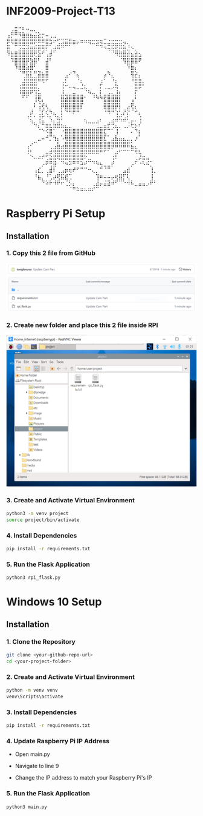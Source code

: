 # INF2009-Project-T13

⠀⢀⣒⠒⠆⠤⣀⡀⠀⠀⠀⠀⠀⠀⠀⠀⠀⠀⠀⠀⠀⠀⠀⠀⠀⠀⠀⠀⠀⠀⠀⠀⠀⠀⠀⠀⠀⠀⠀
⢠⡛⠛⠻⣷⣶⣦⣬⣕⡒⠤⢀⣀⠀⠀⠀⠀⠀⠀⠀⠀⠀⠀⠀⠀⠀⠀⠀⠀⠀⠀⠀⠀⠀⠀⠀⠀⠀⠀
⡿⢿⣿⣿⣿⣿⣿⡿⠿⠿⣿⣳⠖⢋⣩⣭⣿⣶⡤⠶⠶⢶⣒⣲⢶⣉⣐⣒⣒⣒⢤⡀⠀⠀⠀⠀⠀⠀⠀
⣿⠀⠉⣩⣭⣽⣶⣾⣿⢿⡏⢁⣴⠿⠛⠉⠁⠀⠀⠀⠀⠀⠀⠉⠙⠲⢭⣯⣟⡿⣷⣘⠢⡀⠀⠀⠀⠀⠀
⠹⣷⣿⣿⣿⣿⣿⢟⣵⠋⢠⡾⠁⠀⠀⠀⠀⠀⠀⠀⠀⠀⠀⠀⠀⠀⠀⠈⠻⣿⣿⣾⣦⣾⣢⠀⠀⠀⠀
⠀⠹⣿⣿⣿⡿⣳⣿⠃⠀⣼⠃⠀⠀⠀⠀⠀⠀⠀⠀⠀⠀⠀⠀⠀⠀⠀⠀⠀⠈⢻⣿⣿⣿⠟⠀⠀⠀⠀
⠀⠀⠹⣿⣿⣵⣿⠃⠀⠀⣿⠀⠀⠀⠀⠀⠀⠀⠀⠀⠀⠀⠀⠀⠀⠀⠀⠀⠀⠀⠀⠹⣷⡄⠀⠀⠀⠀⠀
⠀⠀⠀⠈⠛⣯⡇⠛⣽⣦⣿⠀⠀⠀⠀⢀⠔⠙⣄⠀⠀⠀⠀⠀⠀⣠⠳⡀⠀⠀⠀⠀⢿⡵⡀⠀⠀⠀⠀
⠀⠀⠀⠀⣸⣿⣿⣿⠿⢿⠟⠀⠀⠀⢀⡏⠀⠀⠘⡄⠀⠀⠀⠀⢠⠃⠀⠹⡄⠀⠀⠀⠸⣿⣷⡀⠀⠀⠀
⠀⠀⠀⢰⣿⣿⣿⣿⡀⠀⠀⠀⠀⠀⢸⠒⠤⢤⣀⣘⣆⠀⠀⠀⡏⢀⣀⡠⢷⠀⠀⠀⠀⣿⡿⠃⠀⠀⠀
⠀⠀⠀⠸⣿⣿⠟⢹⣥⠀⠀⠀⠀⠀⣸⣀⣀⣤⣀⣀⠈⠳⢤⡀⡇⣀⣠⣄⣸⡆⠀⠀⠀⡏⠀⠀⠀⠀⠀
⠀⠀⠀⠀⠁⠁⠀⢸⢟⡄⠀⠀⠀⠀⣿⣾⣿⣿⣿⣿⠁⠀⠈⠙⠙⣯⣿⣿⣿⡇⠀⠀⢠⠃⠀⠀⠀⠀⠀
⠀⠀⠀⠀⠀⠀⠀⠇⢨⢞⢆⠀⠀⠀⡿⣿⣿⣿⣿⡏⠀⠀⠀⠀⠀⣿⣿⣿⡿⡇⠀⣠⢟⡄⠀⠀⠀⠀⠀
⠀⠀⠀⠀⠀⠀⡼⠀⢈⡏⢎⠳⣄⠀⡇⠙⠛⠟⠛⠀⠀⠀⠀⠀⠀⠘⠻⠛⢱⢃⡜⡝⠈⠚⡄⠀⠀⠀⠀
⠀⠀⠀⠀⠀⠘⣅⠁⢸⣋⠈⢣⡈⢷⠇⠀⠀⠀⠀⠀⣄⠀⠀⢀⡄⠀⠀⣠⣼⢯⣴⠇⣀⡀⢸⠀⠀⠀⠀
⠀⠀⠀⠀⠀⠀⠈⠳⡌⠛⣶⣆⣷⣿⣦⣄⣀⠀⠀⠀⠈⠉⠉⢉⣀⣤⡞⢛⣄⡀⢀⡨⢗⡦⠎⠀⠀⠀⠀
⠀⠀⠀⠀⠀⠀⠀⠀⠈⠑⠪⣿⠁⠀⠐⣿⣿⣿⣿⣿⣿⣿⣿⣿⣿⣏⠉⠁⢸⠀⠀⠀⠄⠙⡆⠀⠀⠀⠀
⠀⠀⠀⠀⠀⠀⠀⠀⣀⠤⠚⡉⢳⡄⠡⢿⣿⣿⣿⣿⣿⣿⣿⣿⣿⣏⠁⣠⣧⣤⣄⣀⡀⡰⠁⠀⠀⠀⠀
⠀⠀⠀⠀⠀⢀⠔⠉⠀⠀⠀⠀⢀⣧⣠⣿⣿⣿⣿⣿⣿⣿⣿⣿⣿⣿⣿⣿⣿⣿⣿⣿⣅⡀⠀⠀⠀⠀⠀
⠀⠀⠀⠀⠀⢸⠆⠀⠀⠀⣀⣼⢿⣿⣿⣿⣿⣿⣿⣿⣿⣿⣿⣿⠿⠟⠋⠁⣠⠖⠒⠒⠛⢿⣆⠀⠀⠀⠀
⠀⠀⠀⠀⠀⠀⠑⠤⠴⠞⢋⣵⣿⢿⣿⣿⣿⣿⣿⣿⠗⣀⠀⠀⠀⠀⠀⢰⠇⠀⠀⠀⠀⢀⡼⣶⣤⠀⠀
⠀⠀⠀⠀⠀⠀⠀⠀⠀⡠⠟⢛⣿⠀⠙⠲⠽⠛⠛⠵⠞⠉⠙⠳⢦⣀⣀⡞⠀⠀⠀⠀⡠⠋⠐⠣⠮⡁⠀
⠀⠀⠀⠀⠀⠀⠀⢠⣎⡀⢀⣾⠇⢀⣠⡶⢶⠞⠋⠉⠉⠒⢄⡀⠉⠈⠉⠀⠀⠀⣠⣾⠀⠀⠀⠀⠀⢸⡀
⠀⠀⠀⠀⠀⠀⠀⠘⣦⡀⠘⢁⡴⢟⣯⣞⢉⠀⠀⠀⠀⠀⠀⢹⠶⠤⠤⡤⢖⣿⡋⢇⠀⠀⠀⠀⠀⢸⠀
⠀⠀⠀⠀⠀⠀⠀⠀⠀⠙⠵⠗⠺⠟⠖⢈⡣⡄⠀⠀⠀⠀⢀⣼⡤⣬⣽⠾⠋⠉⠑⠺⠧⣀⣤⣤⡠⠟⠃
⠀⠀⠀⠀⠀⠀⠀⠀⠀⠀⠀⠀⠀⠀⠀⠀⠈⠛⠷⠶⠦⠶⠞⠉⠀⠀⠀⠀⠀⠀⠀⠀⠀⠀⠀⠀⠀⠀⠀


# Raspberry Pi Setup
## Installation

### 1. Copy this 2 file from GitHub
![image_alt](https://github.com/chungshing/INF2009-Project-T13/blob/main/Raspberry_Pi/screenshot/github.PNG?raw=true)
### 2. Create new folder and place this 2 file inside RPI
![image_alt](https://github.com/chungshing/INF2009-Project-T13/blob/main/Raspberry_Pi/screenshot/rpi.PNG?raw=true)
### 3. Create and Activate Virtual Environment
```bash
python3 -m venv project
source project/bin/activate
```
### 4. Install Dependencies
```bash
pip install -r requirements.txt
```
### 5. Run the Flask Application
```bash
python3 rpi_flask.py
```

# Windows 10 Setup

## Installation

### 1. Clone the Repository
```bash
git clone <your-github-repo-url>
cd <your-project-folder>
```

### 2. Create and Activate Virtual Environment
```bash
python -m venv venv
venv\Scripts\activate
```

### 3. Install Dependencies
```bash
pip install -r requirements.txt
```
### 4. Update Raspberry Pi IP Address

* Open main.py

* Navigate to line 9

* Change the IP address to match your Raspberry Pi's IP

### 5. Run the Flask Application
```bash
python3 main.py
```
